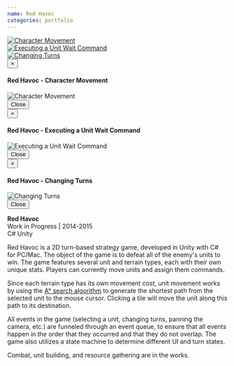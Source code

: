 ```yaml
---
name: Red Havoc
categories: portfolio
---
```



<div class="row">
  <div class="col-xs-6 col-md-3">
    <a href="#" class="thumbnail" data-toggle="modal" data-target="#red_havoc_modal1">
      <img src="{{ site.url }}/assets/images/red_havoc_screenshot1.png" alt="Character Movement">
    </a>
  </div>
  <div class="col-xs-6 col-md-3">
    <a href="#" class="thumbnail" data-toggle="modal" data-target="#red_havoc_modal2">
      <img src="{{ site.url }}/assets/images/red_havoc_screenshot2.png" alt="Executing a Unit Wait Command">
    </a>
  </div>
  <div class="col-xs-6 col-md-3">
    <a href="#" class="thumbnail" data-toggle="modal" data-target="#red_havoc_modal3">
      <img src="{{ site.url }}/assets/images/red_havoc_screenshot3.png" alt="Changing Turns">
    </a>
  </div>
</div>

<!-- Modal 1 -->
<div class="modal fade" id="red_havoc_modal1" tabindex="-1" role="dialog" aria-labelledby="myModalLabel">
  <div class="modal-dialog" role="document">
    <div class="modal-content">
      <div class="modal-header">
        <button type="button" class="close" data-dismiss="modal" aria-label="Close"><span aria-hidden="true">&times;</span></button>
        <h4 class="modal-title" id="myModalLabel">Red Havoc - Character Movement</h4>
      </div>
      <div class="modal-body">
        <img src="{{ site.url }}/assets/images/red_havoc_screenshot1.png" alt="Character Movement">
      </div>
      <div class="modal-footer">
        <button type="button" class="btn btn-default" data-dismiss="modal">Close</button>
      </div>
    </div>
  </div>
</div>

<!-- Modal 2 -->
<div class="modal fade" id="red_havoc_modal2" tabindex="-1" role="dialog" aria-labelledby="myModalLabel">
  <div class="modal-dialog" role="document">
    <div class="modal-content">
      <div class="modal-header">
        <button type="button" class="close" data-dismiss="modal" aria-label="Close"><span aria-hidden="true">&times;</span></button>
        <h4 class="modal-title" id="myModalLabel">Red Havoc - Executing a Unit Wait Command</h4>
      </div>
      <div class="modal-body">
        <img src="{{ site.url }}/assets/images/red_havoc_screenshot2.png" alt="Executing a Unit Wait Command">
      </div>
      <div class="modal-footer">
        <button type="button" class="btn btn-default" data-dismiss="modal">Close</button>
      </div>
    </div>
  </div>
</div>

<!-- Modal 3 -->
<div class="modal fade" id="red_havoc_modal3" tabindex="-1" role="dialog" aria-labelledby="myModalLabel">
  <div class="modal-dialog" role="document">
    <div class="modal-content">
      <div class="modal-header">
        <button type="button" class="close" data-dismiss="modal" aria-label="Close"><span aria-hidden="true">&times;</span></button>
        <h4 class="modal-title" id="myModalLabel">Red Havoc - Changing Turns</h4>
      </div>
      <div class="modal-body">
        <img src="{{ site.url }}/assets/images/red_havoc_screenshot3.png" alt="Changing Turns">
      </div>
      <div class="modal-footer">
        <button type="button" class="btn btn-default" data-dismiss="modal">Close</button>
      </div>
    </div>
  </div>
</div>

**Red Havoc** <br />
Work in Progress | 2014-2015<br />
<span class="label label-primary">C#</span>
<span class="label label-primary">Unity</span><br />

Red Havoc is a 2D turn-based strategy game, developed in Unity with C# for PC/Mac.
The object of the game is to defeat all of the enemy's units to win. The game features
several unit and terrain types, each with their own unique stats. Players can currently
move units and assign them commands.

Since each terrain type has its own movement cost,
unit movement works by using the [A* search algorithm](https://en.wikipedia.org/wiki/A*_search_algorithm)
to generate the shortest path from the selected unit to the mouse cursor. Clicking a tile will
move the unit along this path to its destination.

All events in the game (selecting a unit, changing turns, panning the camera, etc.) are funneled through
an event queue, to ensure that all events happen in the order that they occurred and that they do not
overlap. The game also utilizes a state machine to determine different UI and turn states.

Combat, unit building, and resource gathering are in the works.
